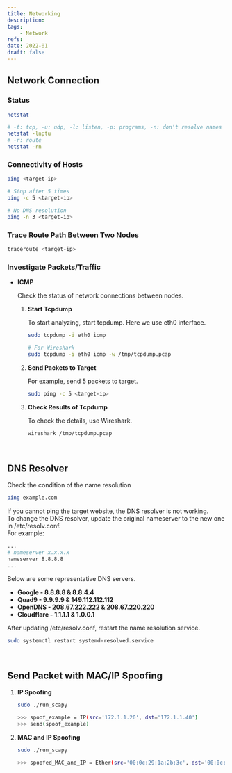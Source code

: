 ```yaml
---
title: Networking
description:
tags:
    - Network
refs:
date: 2022-01
draft: false
---
```


## Network Connection

### Status

```sh
netstat

# -t: tcp, -u: udp, -l: listen, -p: programs, -n: don't resolve names
netstat -lnptu
# -r: route
netstat -rn
```

### Connectivity of Hosts

```sh
ping <target-ip>

# Stop after 5 times
ping -c 5 <target-ip>

# No DNS resolution
ping -n 3 <target-ip>
```

### Trace Route Path Between Two Nodes

```sh
traceroute <target-ip>
```

### Investigate Packets/Traffic

- **ICMP**

    Check the status of network connections between nodes.

    1. **Start Tcpdump**

        To start analyzing, start tcpdump.  Here we use eth0 interface.

        ```sh
        sudo tcpdump -i eth0 icmp

        # For Wireshark
        sudo tcpdump -i eth0 icmp -w /tmp/tcpdump.pcap
        ```

    2. **Send Packets to Target**

        For example, send 5 packets to target.

        ```sh
        sudo ping -c 5 <target-ip>
        ```

    3. **Check Results of Tcpdump**

        To check the details, use Wireshark.

        ```sh
        wireshark /tmp/tcpdump.pcap
        ```

<br />

## DNS Resolver

Check the condition of the name resolution

```bash
ping example.com
```

If you cannot ping the target website, the DNS resolver is not working.  
To change the DNS resolver, update the original nameserver to the new one in /etc/resolv.conf.  
For example:

```bash
...
# nameserver x.x.x.x
nameserver 8.8.8.8
...
```

Below are some representative DNS servers.

- **Google - 8.8.8.8 & 8.8.4.4**
- **Quad9 - 9.9.9.9 & 149.112.112.112**
- **OpenDNS - 208.67.222.222 & 208.67.220.220**
- **Cloudflare - 1.1.1.1 & 1.0.0.1**

After updating /etc/resolv.conf, restart the name resolution service.

```bash
sudo systemctl restart systemd-resolved.service
```

<br />

## Send Packet with MAC/IP Spoofing

1. **IP Spoofing**

    ```sh
    sudo ./run_scapy

    >>> spoof_example = IP(src='172.1.1.20', dst='172.1.1.40')
    >>> send(spoof_example)
    ```

2. **MAC and IP Spoofing**

    ```sh
    sudo ./run_scapy

    >>> spoofed_MAC_and_IP = Ether(src='00:0c:29:1a:2b:3c', dst='00:0c:29:bd:da:cf', type=0x0800)/IP(src='172.1.1.24', dst='172.1.1.40')
    ```
